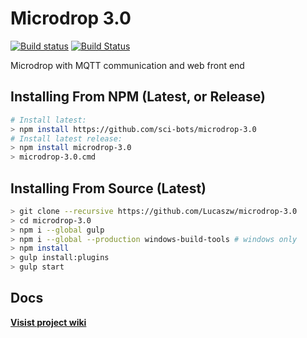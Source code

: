 # Microdrop 3.0

[![Build status](https://ci.appveyor.com/api/projects/status/cnb2m5x6a85kti5d?svg=true)](https://ci.appveyor.com/project/SciBots/microdrop-3-0-wikbc)
[![Build Status](https://travis-ci.org/sci-bots/microdrop-3.0.svg?branch=master)](https://travis-ci.org/sci-bots/microdrop-3.0)


Microdrop with MQTT communication and web front end

## Installing From NPM (Latest, or Release)

```sh
# Install latest:
> npm install https://github.com/sci-bots/microdrop-3.0
# Install latest release:
> npm install microdrop-3.0
> microdrop-3.0.cmd
```

## Installing From Source (Latest)

```sh
> git clone --recursive https://github.com/Lucaszw/microdrop-3.0
> cd microdrop-3.0
> npm i --global gulp
> npm i --global --production windows-build-tools # windows only
> npm install
> gulp install:plugins
> gulp start
```

## Docs

**[Visist project wiki](https://github.com/Lucaszw/microdrop-3.0/wiki)**
